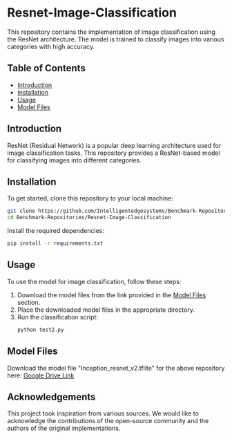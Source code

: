 # Resnet-Image-Classification

This repository contains the implementation of image classification using the ResNet architecture. The model is trained to classify images into various categories with high accuracy.

## Table of Contents
- [Introduction](#introduction)
- [Installation](#installation)
- [Usage](#usage)
- [Model Files](#model-files)

## Introduction
ResNet (Residual Network) is a popular deep learning architecture used for image classification tasks. This repository provides a ResNet-based model for classifying images into different categories.

## Installation
To get started, clone this repository to your local machine:
```bash
git clone https://github.com/Intelligentedgesystems/Benchmark-Repositories.git
cd Benchmark-Repositories/Resnet-Image-Classification
```

Install the required dependencies:
```bash
pip install -r requirements.txt
```

## Usage
To use the model for image classification, follow these steps:

1. Download the model files from the link provided in the [Model Files](#model-files) section.
2. Place the downloaded model files in the appropriate directory.
3. Run the classification script:
    ```bash
    python test2.py 
    ```

## Model Files
Download the model file "Inception_resnet_v2.tflite" for the above repository here: [Google Drive Link](https://drive.google.com/drive/folders/1z2Kr2W7oyvf-x0Km12uWvLTEZWNKm136?usp=sharing)

## Acknowledgements
This project took inspiration from various sources. We would like to acknowledge the contributions of the open-source community and the authors of the original implementations.
